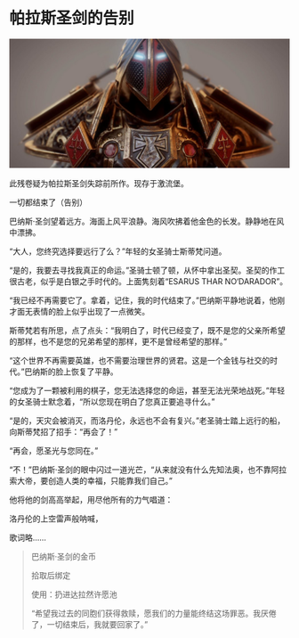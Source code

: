 # 帕拉斯圣剑的告别

![&#x5E15;&#x62C9;&#x65AF;&#x5723;&#x5251;&#x7684;&#x544A;&#x522B;](../.gitbook/assets/pa-la-si-sheng-jian-de-gao-bie-.jpg)

此残卷疑为帕拉斯圣剑失踪前所作。现存于激流堡。

一切都结束了（告别）

巴纳斯·圣剑望着远方。海面上风平浪静。海风吹拂着他金色的长发。静静地在风中漂拂。

“大人，您终究选择要远行了么？”年轻的女圣骑士斯蒂梵问道。

“是的，我要去寻找我真正的命运。”圣骑士顿了顿，从怀中拿出圣契。圣契的作工很古老，似乎是白银之手时代的。上面隽刻着“ESARUS THAR NO‘DARADOR”。

“我已经不再需要它了。拿着，记住，我的时代结束了。”巴纳斯平静地说着，他刚才面无表情的脸上似乎出现了一点微笑。

斯蒂梵若有所思，点了点头：“我明白了，时代已经变了，既不是您的父亲所希望的那样，也不是您的兄弟希望的那样，更不是曾经希望的那样。”

“这个世界不再需要英雄，也不需要治理世界的贤君。这是一个金钱与社交的时代。”巴纳斯的脸上恢复了平静。

“您成为了一颗被利用的棋子，您无法选择您的命运，甚至无法光荣地战死。”年轻的女圣骑士默念着，“所以您现在明白了您真正要追寻什么。”

“是的，天灾会被消灭，而洛丹伦，永远也不会有复兴。”老圣骑士踏上远行的船，向斯蒂梵招了招手：“再会了！”

“再会，愿圣光与您同在。”

“不！”巴纳斯·圣剑的眼中闪过一道光芒，“从来就没有什么先知法奥，也不靠阿拉索大帝，要创造人类的幸福，只能靠我们自己。”

他将他的剑高高举起，用尽他所有的力气唱道：

洛丹伦的上空雷声般呐喊，

歌词略……

> 巴纳斯·圣剑的金币
>
> 拾取后绑定
>
> 使用：扔进达拉然许愿池
>
> “希望我过去的同胞们获得救赎，愿我们的力量能终结这场罪恶。我厌倦了，一切结束后，我就要回家了。”

